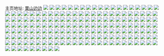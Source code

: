 主页地址: [栗山边边](https://weibo.com/u/3962526733) 
![](https://wx4.sinaimg.cn/mw2000/ec2f5c0dly1h9msumaxl0j22c0340x6q.jpg) 
![](https://wx4.sinaimg.cn/mw2000/ec2f5c0dly1h9msul7921j22c0340u0y.jpg) 
![](https://wx4.sinaimg.cn/mw2000/ec2f5c0dly1h9i3qcfvg0j22c0340e82.jpg) 
![](https://wx4.sinaimg.cn/mw2000/ec2f5c0dly1h9i3q8m690j22c0340u0x.jpg) 
![](https://wx4.sinaimg.cn/mw2000/ec2f5c0dly1h9i3pye8rkj22c0340b2a.jpg) 
![](https://wx4.sinaimg.cn/mw2000/ec2f5c0dly1h9i3q0vle3j22c03407wi.jpg) 
![](https://wx4.sinaimg.cn/mw2000/ec2f5c0dly1h9i3qa9u4oj22c0340x6p.jpg) 
![](https://wx4.sinaimg.cn/mw2000/ec2f5c0dly1h9i3q6smt9j22c0340b2a.jpg) 
![](https://wx4.sinaimg.cn/mw2000/ec2f5c0dly1h9i3qes4yjj22c0340npe.jpg) 
![](https://wx4.sinaimg.cn/mw2000/ec2f5c0dly1h9i3q49fcfj22c0340e82.jpg) 
![](https://wx4.sinaimg.cn/mw2000/ec2f5c0dly1h9i3qgjc86j22c03404qq.jpg) 
![](https://wx4.sinaimg.cn/mw2000/ec2f5c0dly1h9dzvig5qnj22c02c0hdu.jpg) 
![](https://wx4.sinaimg.cn/mw2000/ec2f5c0dly1h9dzvh8gsmj22c02c0kjm.jpg) 
![](https://wx4.sinaimg.cn/mw2000/ec2f5c0dly1h9dzvg3yn5j22c02c0b2a.jpg) 
![](https://wx4.sinaimg.cn/mw2000/ec2f5c0dly1h9dzvdub3hj22c0340npf.jpg) 
![](https://wx4.sinaimg.cn/mw2000/ec2f5c0dly1h9dzvf2052j22c02c07wi.jpg) 
![](https://wx4.sinaimg.cn/mw2000/ec2f5c0dly1h9dzvbrrtdj22c03404qr.jpg) 
![](https://wx4.sinaimg.cn/mw2000/ec2f5c0dly1h9dzvk3o2dj22c03401kz.jpg) 
![](https://wx4.sinaimg.cn/mw2000/ec2f5c0dly1h9dzv9vyp6j22c0340b2b.jpg) 
![](https://wx4.sinaimg.cn/mw2000/ec2f5c0dly1h9dzvliepaj22c02c04qq.jpg) 
![](https://wx4.sinaimg.cn/mw2000/ec2f5c0dly1h95hk9w5tsj22c02c01ky.jpg) 
![](https://wx4.sinaimg.cn/mw2000/ec2f5c0dly1h95hk7nk09j22c0340qv6.jpg) 
![](https://wx4.sinaimg.cn/mw2000/ec2f5c0dly1h95hk91kp6j22c02c0x6p.jpg) 
![](https://wx4.sinaimg.cn/mw2000/ec2f5c0dly1h95hl35l62j22c0340qv6.jpg) 
![](https://wx4.sinaimg.cn/mw2000/ec2f5c0dly1h95hk63b5rj23402c0x6q.jpg) 
![](https://wx4.sinaimg.cn/mw2000/ec2f5c0dly1h95hk523aaj21vi1qd7wh.jpg) 
![](https://wx4.sinaimg.cn/mw2000/ec2f5c0dly1h904ae2walj22c02c0x6p.jpg) 
![](https://wx4.sinaimg.cn/mw2000/ec2f5c0dly1h904afsduoj22c0340qv6.jpg) 
![](https://wx4.sinaimg.cn/mw2000/ec2f5c0dly1h904aha5yij22c02c0qv6.jpg) 
![](https://wx4.sinaimg.cn/mw2000/ec2f5c0dly1h904ak9kgcj22c0340hdu.jpg) 
![](https://wx4.sinaimg.cn/mw2000/ec2f5c0dly1h904al3viij22c02c0qv5.jpg) 
![](https://wx4.sinaimg.cn/mw2000/ec2f5c0dly1h904absqvjj22c0340hdu.jpg) 
![](https://wx4.sinaimg.cn/mw2000/ec2f5c0dly1h904aio1e9j22c0340e82.jpg) 
![](https://wx4.sinaimg.cn/mw2000/ec2f5c0dly1h904acuok3j22c02c0u0x.jpg) 
![](https://wx4.sinaimg.cn/mw2000/ec2f5c0dly1h8qmyrlxr3j22c02x67wh.jpg) 
![](https://wx4.sinaimg.cn/mw2000/ec2f5c0dly1h8qmythvgjj22c02xqhdt.jpg) 
![](https://wx4.sinaimg.cn/mw2000/ec2f5c0dly1h8qmyyctk7j22c02v2npd.jpg) 
![](https://wx4.sinaimg.cn/mw2000/ec2f5c0dly1h8ittlw7qxj20vc15sary.jpg) 
![](https://wx4.sinaimg.cn/mw2000/ec2f5c0dly1h8ittnqichj20vc15swvu.jpg) 
![](https://wx4.sinaimg.cn/mw2000/ec2f5c0dly1h8ittml3jbj20vc15snf6.jpg) 
![](https://wx4.sinaimg.cn/mw2000/ec2f5c0dly1h8ittgyuhrj22dr36chdu.jpg) 
![](https://wx4.sinaimg.cn/mw2000/ec2f5c0dly1h8ittqmjr8j20vc15sto1.jpg) 
![](https://wx4.sinaimg.cn/mw2000/ec2f5c0dly1h8ittl30i3j22dr36cu0y.jpg) 
![](https://wx4.sinaimg.cn/mw2000/ec2f5c0dly1h83am80hgrj22c0340u0y.jpg) 
![](https://wx4.sinaimg.cn/mw2000/ec2f5c0dly1h83ansd700j22c0340kjn.jpg) 
![](https://wx4.sinaimg.cn/mw2000/ec2f5c0dly1h83ao36qtcj22c0340npf.jpg) 
![](https://wx4.sinaimg.cn/mw2000/ec2f5c0dly1h83amj6x85j22c0340npd.jpg) 
![](https://wx4.sinaimg.cn/mw2000/ec2f5c0dly1h83ap7pziij22c0340e82.jpg) 
![](https://wx4.sinaimg.cn/mw2000/ec2f5c0dly1h83apaw9u2j20vc15sdsq.jpg) 
![](https://wx4.sinaimg.cn/mw2000/ec2f5c0dly1h7tc1jlyoaj21gt36ce82.jpg) 
![](https://wx4.sinaimg.cn/mw2000/ec2f5c0dly1h7tc1omxwkj22c0340hdv.jpg) 
![](https://wx4.sinaimg.cn/mw2000/ec2f5c0dly1h7tc1gu968j21gt36c7wi.jpg) 
![](https://wx4.sinaimg.cn/mw2000/ec2f5c0dly1h7tc1xpj91j22c02c07wj.jpg) 
![](https://wx4.sinaimg.cn/mw2000/ec2f5c0dly1h7tc20c67oj22c02c0x6q.jpg) 
![](https://wx4.sinaimg.cn/mw2000/ec2f5c0dly1h7tc1v4i7bj22c02c0x6q.jpg) 
![](https://wx4.sinaimg.cn/mw2000/ec2f5c0dly1h7n9i1jphuj22c0340e82.jpg) 
![](https://wx4.sinaimg.cn/mw2000/ec2f5c0dly1h7n9hz2edkj22c03407wi.jpg) 
![](https://wx4.sinaimg.cn/mw2000/ec2f5c0dly1h7n9i04kgtj22c03407wi.jpg) 
![](https://wx4.sinaimg.cn/mw2000/ec2f5c0dly1h7n9i2ouvej22c03404qq.jpg) 
![](https://wx4.sinaimg.cn/mw2000/ec2f5c0dly1h7hq2bz5t0j22c0340b2b.jpg) 
![](https://wx4.sinaimg.cn/mw2000/ec2f5c0dly1h7hpvrub1dj22c0340hdu.jpg) 
![](https://wx4.sinaimg.cn/mw2000/ec2f5c0dly1h7hq25qxrqj22c0340x6q.jpg) 
![](https://wx4.sinaimg.cn/mw2000/ec2f5c0dly1h7hpvkqb3mj22c0340kjm.jpg) 
![](https://wx4.sinaimg.cn/mw2000/ec2f5c0dly1h7hpvu9x57j22c0340npe.jpg) 
![](https://wx4.sinaimg.cn/mw2000/ec2f5c0dly1h7hpvpgm2zj22c0340kjm.jpg) 
![](https://wx4.sinaimg.cn/mw2000/ec2f5c0dly1h7hbk1g4zsj22c0340hdu.jpg) 
![](https://wx4.sinaimg.cn/mw2000/ec2f5c0dly1h7hbjwbc1lj22c0340e82.jpg) 
![](https://wx4.sinaimg.cn/mw2000/ec2f5c0dly1h7hbjzquijj22c030p7wi.jpg) 
![](https://wx4.sinaimg.cn/mw2000/ec2f5c0dly1h7hbjyeyfyj22c0340qv5.jpg) 
![](https://wx4.sinaimg.cn/mw2000/ec2f5c0dly1h7f3w6hhz5j21lw1lwqqr.jpg) 
![](https://wx4.sinaimg.cn/mw2000/ec2f5c0dly1h7f3w31tyvj222f22fb0c.jpg) 
![](https://wx4.sinaimg.cn/mw2000/ec2f5c0dly1h7f3x8dwslj21sc2dshdt.jpg) 
![](https://wx4.sinaimg.cn/mw2000/ec2f5c0dly1h7ax2bjpodj22c03401ky.jpg) 
![](https://wx4.sinaimg.cn/mw2000/ec2f5c0dly1h7ax2f28qwj22c0340b2a.jpg) 
![](https://wx4.sinaimg.cn/mw2000/ec2f5c0dly1h7ax2dh2s7j22c03401ky.jpg) 
![](https://wx4.sinaimg.cn/mw2000/ec2f5c0dly1h743jsom27j22c03404qq.jpg) 
![](https://wx4.sinaimg.cn/mw2000/ec2f5c0dly1h743juca7sj22c0340e82.jpg) 
![](https://wx4.sinaimg.cn/mw2000/ec2f5c0dly1h743jpdpfmj22c03407wi.jpg) 
![](https://wx4.sinaimg.cn/mw2000/ec2f5c0dly1h743jrjjxjj22c0340kjm.jpg) 
![](https://wx4.sinaimg.cn/mw2000/ec2f5c0dly1h743jteiyjj20mz0zy48h.jpg) 
![](https://wx4.sinaimg.cn/mw2000/ec2f5c0dly1h743jx7q70j22c0340b2a.jpg) 
![](https://wx4.sinaimg.cn/mw2000/ec2f5c0dly1h743jnv46cj22c03401ky.jpg) 
![](https://wx4.sinaimg.cn/mw2000/ec2f5c0dly1h743jqfgcdj22c0340e82.jpg) 
![](https://wx4.sinaimg.cn/mw2000/ec2f5c0dly1h743jvsexgj22c0340b2a.jpg) 
![](https://wx4.sinaimg.cn/mw2000/ec2f5c0dly1h70ma0s5z7j22c0340kjm.jpg) 
![](https://wx4.sinaimg.cn/mw2000/ec2f5c0dly1h70m8s7as7j22c0340u0y.jpg) 
![](https://wx4.sinaimg.cn/mw2000/ec2f5c0dly1h70m9qmaymj22c0340npe.jpg) 
![](https://wx4.sinaimg.cn/mw2000/ec2f5c0dly1h70m9bk1ldj22c0340qv6.jpg) 
![](https://wx4.sinaimg.cn/mw2000/ec2f5c0dly1h70m8hklvmj22c03404qq.jpg) 
![](https://wx4.sinaimg.cn/mw2000/ec2f5c0dly1h70m8vxr1dj22c0340kjm.jpg) 
![](https://wx4.sinaimg.cn/mw2000/ec2f5c0dly1h70m8jei3vj20n014hmxc.jpg) 
![](https://wx4.sinaimg.cn/mw2000/ec2f5c0dly1h6y90sk6bcj22c03404qr.jpg) 
![](https://wx4.sinaimg.cn/mw2000/ec2f5c0dly1h6y90b4du2j22c03404qr.jpg) 
![](https://wx4.sinaimg.cn/mw2000/ec2f5c0dly1h6y90doh74j22c0340u0y.jpg) 
![](https://wx4.sinaimg.cn/mw2000/ec2f5c0dly1h6y90w30xxj22c0340e83.jpg) 
![](https://wx4.sinaimg.cn/mw2000/ec2f5c0dly1h6y9083z4tj22c0340hdu.jpg) 
![](https://wx4.sinaimg.cn/mw2000/ec2f5c0dly1h6y90zz3e5j22c0340u0y.jpg) 
![](https://wx4.sinaimg.cn/mw2000/ec2f5c0dly1h6l1334rjwj21sc1sc1kx.jpg) 
![](https://wx4.sinaimg.cn/mw2000/ec2f5c0dly1h6l1310ag1j21sc1sc1kx.jpg) 
![](https://wx4.sinaimg.cn/mw2000/ec2f5c0dly1h6l131kxtxj21sc1sc1kx.jpg) 
![](https://wx4.sinaimg.cn/mw2000/ec2f5c0dly1h6l1368k9hj22c02c0wod.jpg) 
![](https://wx4.sinaimg.cn/mw2000/ec2f5c0dly1h6l132m1ptj228f28fe81.jpg) 
![](https://wx4.sinaimg.cn/mw2000/ec2f5c0dly1h6l137lm28j21sc2dse82.jpg) 
![](https://wx4.sinaimg.cn/mw2000/ec2f5c0dly1h6l1324d8sj21sc1sc4qp.jpg) 
![](https://wx4.sinaimg.cn/mw2000/ec2f5c0dly1h6l138lwauj22c02c0q8k.jpg) 
![](https://wx4.sinaimg.cn/mw2000/ec2f5c0dly1h6e100s39hj22c0340u0y.jpg) 
![](https://wx4.sinaimg.cn/mw2000/ec2f5c0dly1h6e0zzhazlj22c03401kz.jpg) 
![](https://wx4.sinaimg.cn/mw2000/ec2f5c0dly1h6e101wlkwj22c03404qr.jpg) 
![](https://wx4.sinaimg.cn/mw2000/ec2f5c0dly1h67a62m9obj22c0340npe.jpg) 
![](https://wx4.sinaimg.cn/mw2000/ec2f5c0dly1h67a68kqd0j22c0340hdv.jpg) 
![](https://wx4.sinaimg.cn/mw2000/ec2f5c0dly1h67a64a5iuj22c0340x6q.jpg) 
![](https://wx4.sinaimg.cn/mw2000/ec2f5c0dly1h67a66sqsaj22c0340x6q.jpg) 
![](https://wx4.sinaimg.cn/mw2000/ec2f5c0dly1h67a69w9ozj22c0340npe.jpg) 
![](https://wx4.sinaimg.cn/mw2000/ec2f5c0dly1h67a65j7ooj22c0340x6q.jpg) 
![](https://wx4.sinaimg.cn/mw2000/ec2f5c0dly1h5z9vqzs3zj22c0340e82.jpg) 
![](https://wx4.sinaimg.cn/mw2000/ec2f5c0dly1h5z9vq4fnqj22c0340e82.jpg) 
![](https://wx4.sinaimg.cn/mw2000/ec2f5c0dly1h5z9vp82bej22c0340hdu.jpg) 
![](https://wx4.sinaimg.cn/mw2000/ec2f5c0dly1h5z9vmoetfj22c0340qv6.jpg) 
![](https://wx4.sinaimg.cn/mw2000/ec2f5c0dly1h5z9vkqr5mj21ob26j1kx.jpg) 
![](https://wx4.sinaimg.cn/mw2000/ec2f5c0dly1h5z9vocyeuj22c02wfkjm.jpg) 
![](https://wx4.sinaimg.cn/mw2000/ec2f5c0dly1h5z9vsu4rzj22c0340hdu.jpg) 
![](https://wx4.sinaimg.cn/mw2000/ec2f5c0dly1h5z9vnimgnj22c02wub2a.jpg) 
![](https://wx4.sinaimg.cn/mw2000/ec2f5c0dly1h5z9vrwqwvj22c0340e82.jpg) 
![](https://wx4.sinaimg.cn/mw2000/ec2f5c0dly1h5wyk0el2gj20vc15swsj.jpg) 
![](https://wx4.sinaimg.cn/mw2000/ec2f5c0dly1h5wyjxl9fnj20vc15sk47.jpg) 
![](https://wx4.sinaimg.cn/mw2000/ec2f5c0dly1h5wyk2ewkkj20vc15sjtg.jpg) 
![](https://wx4.sinaimg.cn/mw2000/ec2f5c0dly1h5nurf7ukbj20u0140ti1.jpg) 
![](https://wx4.sinaimg.cn/mw2000/ec2f5c0dly1h5nurgmp0pj20tz14048m.jpg) 
![](https://wx4.sinaimg.cn/mw2000/ec2f5c0dly1h5nurh1onpj20u014049g.jpg) 
![](https://wx4.sinaimg.cn/mw2000/ec2f5c0dly1h5nuri0g0cj20u019qqf1.jpg) 
![](https://wx4.sinaimg.cn/mw2000/ec2f5c0dly1h5nurhkjuvj20u0140n5r.jpg) 
![](https://wx4.sinaimg.cn/mw2000/ec2f5c0dly1h5nurft18hj20u01hcn9s.jpg) 
![](https://wx4.sinaimg.cn/mw2000/ec2f5c0dly1h5nurimgydj20n935sduh.jpg) 
![](https://wx4.sinaimg.cn/mw2000/ec2f5c0dly1h5nurkghq3j20u01hcdps.jpg) 
![](https://wx4.sinaimg.cn/mw2000/ec2f5c0dly1h5nurljxcbj20u0140k58.jpg) 
![](https://wx4.sinaimg.cn/mw2000/ec2f5c0dly1h5nurwhd0xj20u01404bu.jpg) 
![](https://wx4.sinaimg.cn/mw2000/ec2f5c0dly1h5nurw0sdzj20u0140gr5.jpg) 
![](https://wx4.sinaimg.cn/mw2000/ec2f5c0dly1h5lbzdkwlxj22c0340e82.jpg) 
![](https://wx4.sinaimg.cn/mw2000/ec2f5c0dly1h5lbzg1chxj22c0340kjm.jpg) 
![](https://wx4.sinaimg.cn/mw2000/ec2f5c0dly1h5lbzazcs0j22c0340hdu.jpg) 
![](https://wx4.sinaimg.cn/mw2000/ec2f5c0dly1h5lc1x3flfj22c0340u10.jpg) 
![](https://wx4.sinaimg.cn/mw2000/ec2f5c0dly1h5lbz6w3g2j22c0340e82.jpg) 
![](https://wx4.sinaimg.cn/mw2000/ec2f5c0dly1h5lc0jbcyuj22c0340qv8.jpg) 
![](https://wx4.sinaimg.cn/mw2000/ec2f5c0dly1h5lc0atms3j22c0340qv8.jpg) 
![](https://wx4.sinaimg.cn/mw2000/ec2f5c0dly1h5lbzppxecj22c0340u0y.jpg) 
![](https://wx4.sinaimg.cn/mw2000/ec2f5c0dly1h5lbzxe2qhj22c0340hdu.jpg) 
![](https://wx4.sinaimg.cn/mw2000/ec2f5c0dly1h5j0nphuvzj22c0340hdu.jpg) 
![](https://wx4.sinaimg.cn/mw2000/ec2f5c0dly1h5j0mbqkdtj22c03401kz.jpg) 
![](https://wx4.sinaimg.cn/mw2000/ec2f5c0dly1h5j0o0vbk5j22c03407wi.jpg) 
![](https://wx4.sinaimg.cn/mw2000/ec2f5c0dly1h5j0mol18gj22c0340e82.jpg) 
![](https://wx4.sinaimg.cn/mw2000/ec2f5c0dly1h5j0nkwccej22c03407wi.jpg) 
![](https://wx4.sinaimg.cn/mw2000/ec2f5c0dly1h5j0mwe5erj22c03407wi.jpg) 
![](https://wx4.sinaimg.cn/mw2000/ec2f5c0dly1h5j0n5a679j22c0340e82.jpg) 
![](https://wx4.sinaimg.cn/mw2000/ec2f5c0dly1h5j0nsjw1uj22c0340b29.jpg) 
![](https://wx4.sinaimg.cn/mw2000/ec2f5c0dly1h5j0nee0fgj22c0340b2a.jpg) 
![](https://wx4.sinaimg.cn/mw2000/ec2f5c0dly1h5b5a78f1gj22c0340u0y.jpg) 
![](https://wx4.sinaimg.cn/mw2000/ec2f5c0dly1h5b59ylkc1j22c0340b2b.jpg) 
![](https://wx4.sinaimg.cn/mw2000/ec2f5c0dly1h5b5a0b804j22c0340kjm.jpg) 
![](https://wx4.sinaimg.cn/mw2000/ec2f5c0dly1h5b59wpc9ij22c03407wj.jpg) 
![](https://wx4.sinaimg.cn/mw2000/ec2f5c0dly1h5b5a3jovuj22c02c04qq.jpg) 
![](https://wx4.sinaimg.cn/mw2000/ec2f5c0dly1h5b59s39dbj22c03404qr.jpg) 
![](https://wx4.sinaimg.cn/mw2000/ec2f5c0dly1h5b59phomvj22c03401ky.jpg) 
![](https://wx4.sinaimg.cn/mw2000/ec2f5c0dly1h5b5a29kclj22c0340hdu.jpg) 
![](https://wx4.sinaimg.cn/mw2000/ec2f5c0dly1h5b5a5la6xj22c03407wj.jpg) 
![](https://wx4.sinaimg.cn/mw2000/ec2f5c0dly1h57c1bfp4gj22c02gcu0x.jpg) 
![](https://wx4.sinaimg.cn/mw2000/ec2f5c0dly1h57c1o50jyj20qn1d917p.jpg) 
![](https://wx4.sinaimg.cn/mw2000/ec2f5c0dly1h57c1cikfwj20u01b87lf.jpg) 
![](https://wx4.sinaimg.cn/mw2000/ec2f5c0dly1h57c1djolaj20u0140e81.jpg) 
![](https://wx4.sinaimg.cn/mw2000/ec2f5c0dly1h57c1hd9jcj20u01hcaml.jpg) 
![](https://wx4.sinaimg.cn/mw2000/ec2f5c0dly1h57c1ntnhjj20u01hcwpa.jpg) 
![](https://wx4.sinaimg.cn/mw2000/ec2f5c0dly1h50mk92f5pj22c0340e84.jpg) 
![](https://wx4.sinaimg.cn/mw2000/ec2f5c0dly1h50mkikw0zj22c0340hdw.jpg) 
![](https://wx4.sinaimg.cn/mw2000/ec2f5c0dly1h50mkgd4kej22c0340b2c.jpg) 
![](https://wx4.sinaimg.cn/mw2000/ec2f5c0dly1h50mke5nm1j22c0340nph.jpg) 
![](https://wx4.sinaimg.cn/mw2000/ec2f5c0dly1h50mk3ezksj22c0340npe.jpg) 
![](https://wx4.sinaimg.cn/mw2000/ec2f5c0dly1h50mk12p43j22c0340npg.jpg) 
![](https://wx4.sinaimg.cn/mw2000/ec2f5c0dly1h50mkbomidj22c0340e86.jpg) 
![](https://wx4.sinaimg.cn/mw2000/ec2f5c0dly1h50mk5i99kj22c0340kjp.jpg) 
